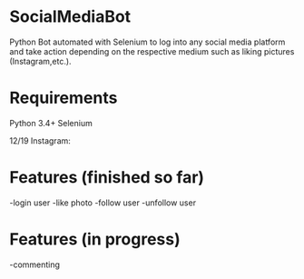 # SocialMediaBot
Python Bot automated with Selenium to log into any social media platform and take action depending on the respective medium such as liking pictures (Instagram,etc.).


# Requirements
Python 3.4+
Selenium


12/19
Instagram:
# Features (finished so far)
  -login user
  -like photo
  -follow user
  -unfollow user
# Features (in progress)
  -commenting
  
  
  
  
